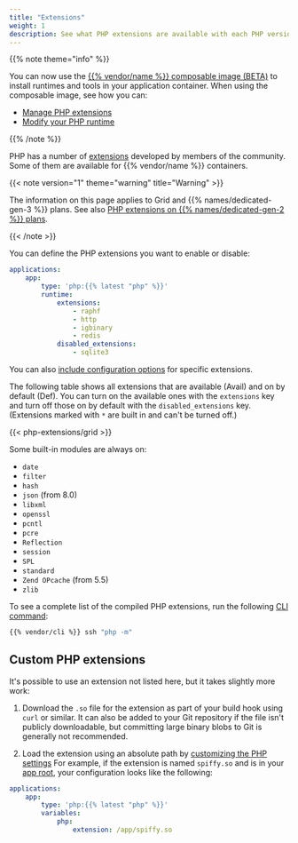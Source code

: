 ```yaml
---
title: "Extensions"
weight: 1
description: See what PHP extensions are available with each PHP version on {{% vendor/name %}}.
---
```


{{% note theme="info" %}}

You can now use the [{{% vendor/name %}} composable image (BETA)](/create-apps/app-reference/composable-image.md) to install runtimes and tools in your application container.
When using the composable image, see how you can:

*   [Manage PHP extensions](/create-apps/app-reference/composable-image.md#php-extensions-and-python-packages)
*   [Modify your PHP runtime](/languages/php#modify-your-php-runtime-when-using-the-composable-image)

{{% /note %}}

PHP has a number of [extensions](https://pecl.php.net/) developed by members of the community.
Some of them are available for {{% vendor/name %}} containers.

{{< note version="1" theme="warning" title="Warning" >}}

The information on this page applies to Grid and {{% names/dedicated-gen-3 %}} plans.
See also [PHP extensions on {{% names/dedicated-gen-2 %}} plans](../../dedicated-gen-2/overview/grid.md#extensions).

{{< /note >}}

You can define the PHP extensions you want to enable or disable:

```yaml {configFile="app"}
applications:
    app:
        type: 'php:{{% latest "php" %}}'
        runtime:
            extensions:
                - raphf
                - http
                - igbinary
                - redis
            disabled_extensions:
                - sqlite3
```

You can also [include configuration options](/create-apps/app-reference/single-runtime-image.md#extensions) for specific extensions.

The following table shows all extensions that are available (Avail) and on by default (Def).
You can turn on the available ones with the `extensions` key
and turn off those on by default with the `disabled_extensions` key.
(Extensions marked with `*` are built in and can't be turned off.)

{{< php-extensions/grid >}}

Some built-in modules are always on:

*   `date`
*   `filter`
*   `hash`
*   `json` (from 8.0)
*   `libxml`
*   `openssl`
*   `pcntl`
*   `pcre`
*   `Reflection`
*   `session`
*   `SPL`
*   `standard`
*   `Zend OPcache` (from 5.5)
*   `zlib`

To see a complete list of the compiled PHP extensions, run the following [CLI command](../../administration/cli/_index.md):

```bash
{{% vendor/cli %}} ssh "php -m"
```

## Custom PHP extensions

It's possible to use an extension not listed here,
but it takes slightly more work:

1.  Download the `.so` file for the extension as part of your build hook using `curl` or similar.
    It can also be added to your Git repository if the file isn't publicly downloadable,
    but committing large binary blobs to Git is generally not recommended.

2.  Load the extension using an absolute path by [customizing the PHP settings](./_index.md#customize-php-settings)
    For example, if the extension is named `spiffy.so` and is in your [app root](/create-apps/app-reference/single-runtime-image.md#root-directory),
    your configuration looks like the following:

```yaml {configFile="app"}
applications:
    app:
        type: 'php:{{% latest "php" %}}'
        variables:
            php:
                extension: /app/spiffy.so
```
